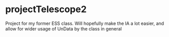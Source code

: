 # projectTelescope2
Project for my former ESS class. Will hopefully make the IA a lot easier, and allow for wider usage of UnData by the class in general
